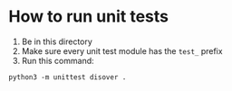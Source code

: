 # How to run unit tests

1. Be in this directory
2. Make sure every unit test module has the ```test_``` prefix
3. Run this command:
```
python3 -m unittest disover .
```
